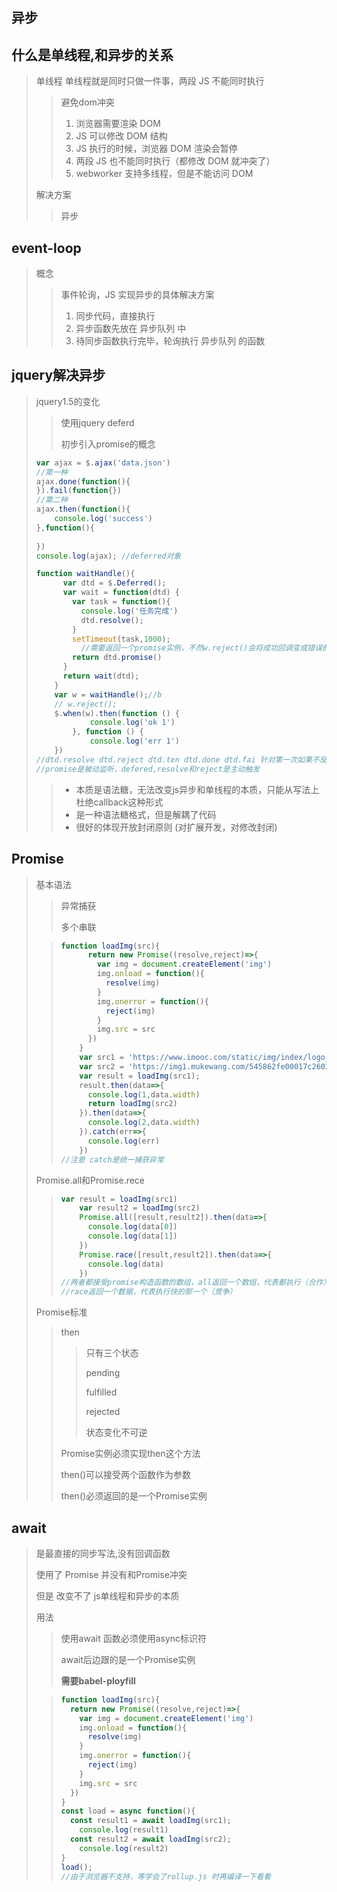 ## 异步

## 什么是单线程,和异步的关系

> 单线程  单线程就是同时只做一件事，两段 JS 不能同时执行
>
> > 避免dom冲突
> >
> > 1. 浏览器需要渲染 DOM
> > 2. JS 可以修改 DOM 结构
> > 3.  JS 执行的时候，浏览器 DOM 渲染会暂停
> > 4. 两段 JS 也不能同时执行（都修改 DOM 就冲突了）
> > 5. webworker 支持多线程，但是不能访问 DOM
>
> 解决方案
>
> > 异步

## event-loop

> 概念
>
> > 事件轮询，JS 实现异步的具体解决方案
> >
> > 1. 同步代码，直接执行
> > 2. 异步函数先放在 异步队列 中
> > 3.  待同步函数执行完毕，轮询执行 异步队列 的函数

## jquery解决异步

> jquery1.5的变化
>
> > 使用jquery deferd
> >
> > 初步引入promise的概念
>
> ```javascript
> var ajax = $.ajax('data.json')
> //第一种
> ajax.done(function(){   
> }).fail(function{})
> //第二种
> ajax.then(function(){
>     console.log('success')
> },function(){
>     
> })
> console.log(ajax); //deferred对象
> ```
>
> ```javascript
> function waitHandle(){
>       var dtd = $.Deferred();
>       var wait = function(dtd) {
>         var task = function(){
>           console.log('任务完成')
>           dtd.resolve();
>         }
>         setTimeout(task,1000);
>           //需要返回一个promise实例，不然w.reject()会将成功回调变成错误的回调
>         return dtd.promise()
>       }
>       return wait(dtd);
>     }
>     var w = waitHandle();//b
>     // w.reject();
>     $.when(w).then(function () {
>             console.log('ok 1')
>         }, function () {
>             console.log('err 1')
>     })
> //dtd.resolve dtd.reject dtd.ten dtd.done dtd.fai 针对第一次如果不反悔dtd.promise()则触发和监听就混为一谈了，需要分开
> //promise是被动监听，defered,resolve和reject是主动触发
> ```
>
> 
>
> > + 本质是语法糖，无法改变js异步和单线程的本质，只能从写法上杜绝callback这种形式
> > + 是一种语法糖格式，但是解耦了代码
> > + 很好的体现开放封闭原则 (对扩展开发，对修改封闭)

## Promise

> 基本语法
>
> > 异常捕获
> >
> > 多个串联
>
> > ```javascript
> > function loadImg(src){
> >       return new Promise((resolve,reject)=>{
> >         var img = document.createElement('img')
> >         img.onload = function(){
> >           resolve(img)
> >         }
> >         img.onerror = function(){
> >           reject(img)
> >         }
> >         img.src = src
> >       })
> >     }
> >     var src1 = 'https://www.imooc.com/static/img/index/logo_new.png'
> >     var src2 = 'https://img1.mukewang.com/545862fe00017c2602200220-100-1001.jpg'
> >     var result = loadImg(src1);
> >     result.then(data=>{
> >       console.log(1,data.width)
> >       return loadImg(src2)
> >     }).then(data=>{
> >       console.log(2,data.width)
> >     }).catch(err=>{
> >       console.log(err)
> >     })
> > //注意 catch是统一捕获异常
> > ```
> >
> >  
>
> Promise.all和Promise.rece
>
> > ```javascript
> > var result = loadImg(src1)
> >     var result2 = loadImg(src2)
> >     Promise.all([result,result2]).then(data=>{
> >       console.log(data[0])
> >       console.log(data[1])
> >     })
> >     Promise.race([result,result2]).then(data=>{
> >       console.log(data)
> >     })
> > //两者都接受promise构造函数的数组，all返回一个数组，代表都执行（合作）
> > //race返回一个数据，代表执行快的那一个（竞争）
> > ```
> >
> >  
>
> Promise标准
>
> > then
> >
> > > 只有三个状态
> > >
> > > pending
> > >
> > > fulfilled
> > >
> > > rejected
> > >
> > > 状态变化不可逆
> >
> > Promise实例必须实现then这个方法
> >
> > then()可以接受两个函数作为参数
> >
> > then()必须返回的是一个Promise实例

## await

>  是最直接的同步写法,没有回调函数
>
> 使用了 Promise 并没有和Promise冲突
>
> 但是  改变不了 js单线程和异步的本质
>
> 用法
>
> > 使用await  函数必须使用async标识符
> >
> > await后边跟的是一个Promise实例
> >
> > **需要babel-ployfill**
>
> > ```javascript
> > function loadImg(src){
> >   return new Promise((resolve,reject)=>{
> >     var img = document.createElement('img')
> >     img.onload = function(){
> >       resolve(img)
> >     }
> >     img.onerror = function(){
> >       reject(img)
> >     }
> >     img.src = src
> >   })
> > }
> > const load = async function(){
> >   const result1 = await loadImg(src1);
> >     console.log(result1)
> >   const result2 = await loadImg(src2);
> >     console.log(result2)
> > }
> > load();
> > //由于浏览器不支持，等学会了rollup.js 时再编译一下看看
> > ```
> >
> > 

## 